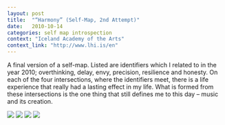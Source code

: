 ```yaml
---
layout: post
title:  "“Harmony” (Self-Map, 2nd Attempt)"
date:   2010-10-14
categories: self map introspection
context: "Iceland Academy of the Arts"
context_link: "http://www.lhi.is/en"
---
```

A final version of a self-map. Listed are identifiers which I related to in the year 2010; overthinking, delay, envy, precision, resilience and honesty. On each of the four intersections, where the identifiers meet, there is a life experience that really had a lasting effect in my life. What is formed from these intersections is the one thing that still defines me to this day – music and its creation.

<img src="https://dl.dropboxusercontent.com/s/o3nx2eqli4ykj7y/piece-selfmap-cover.jpg?dl=0">

<img src="https://dl.dropboxusercontent.com/s/6nzp6y9j908veu6/piece-selfmap-detail1.jpg?dl=0">

<img src="https://dl.dropboxusercontent.com/s/kpnbjq5367j64va/piece-selfmap-detail2.jpg?dl=0">

<img src="http://egillrunar.com/img/piece-selfmap-detail3.jpg">